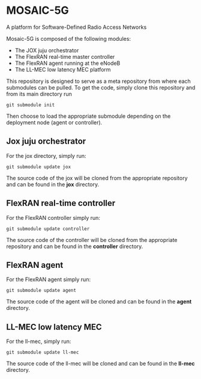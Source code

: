 # MOSAIC-5G
A platform for Software-Defined Radio Access Networks

Mosaic-5G is composed of the following modules:

* The JOX juju orchestrator
* The FlexRAN real-time master controller
* The FlexRAN agent running at the eNodeB
* The LL-MEC low latency MEC platform

This repository is designed to serve as a meta repository from where each 
submodules can be pulled. To get the code, simply clone this repository and 
from its main directory run

```
git submodule init
```

Then choose to load the appropriate submodule depending on the deployment node 
(agent or controller).

## Jox juju orchestrator

For the jox directory, simply run:
```
git submodule update jox
```
The source code of the jox  will be cloned from the appropriate repository
and can be found in the **jox** directory.

## FlexRAN real-time controller

For the FlexRAN controller simply run:
```
git submodule update controller
```
The source code of the controller will be cloned from the appropriate repository
and can be found in the **controller** directory.

## FlexRAN agent
For the FlexRAN agent simply run:
```
git submodule update agent
```
The source code of the agent will be cloned and can be found in the 
**agent** directory.

## LL-MEC low latency MEC 

For the ll-mec, simply run:
```
git submodule update ll-mec
```
The source code of the ll-mec will be cloned and can be found in the 
**ll-mec** directory.
